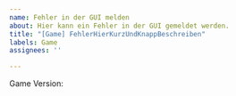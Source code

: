 ```yaml
---
name: Fehler in der GUI melden
about: Hier kann ein Fehler in der GUI gemeldet werden.
title: "[Game] FehlerHierKurzUndKnappBeschreiben"
labels: Game
assignees: ''

---
```


<!-- Bitte ersetze **FehlerHierKurzUndKnappBeschreiben** im Titel gegen eine kurze Beschreibung austauschen
<!-- Bitte Beschreibe den Fehler -->

<!-- Bitte ergänzen die Version -->
Game Version: 
